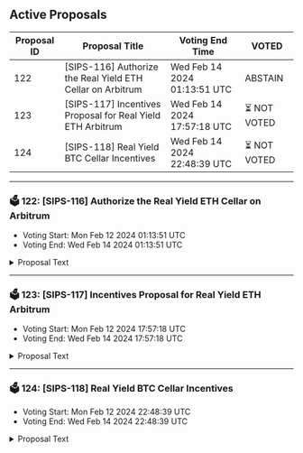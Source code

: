 ## Active Proposals

| Proposal ID | Proposal Title | Voting End Time | VOTED |
|-------------|----------------|-----------------|-------|
| 122 | [SIPS-116] Authorize the Real Yield ETH Cellar on Arbitrum | Wed Feb 14 2024 01:13:51 UTC | ABSTAIN |
| 123 | [SIPS-117] Incentives Proposal for Real Yield ETH Arbitrum | Wed Feb 14 2024 17:57:18 UTC | ⏳ NOT VOTED |
| 124 | [SIPS-118] Real Yield BTC Cellar Incentives | Wed Feb 14 2024 22:48:39 UTC | ⏳ NOT VOTED |

---

### 🗳 122: [SIPS-116] Authorize the Real Yield ETH Cellar on Arbitrum
- Voting Start: Mon Feb 12 2024 01:13:51 UTC
- Voting End: Wed Feb 14 2024 01:13:51 UTC

<details>
<summary>Proposal Text</summary>
 
This proposal is for the authorization of the Real Yield ETH Arbitrum Cellar. The strategy for the cellar is provided by Seven Seas Capital.nnThe goals of the strategy are to provide best-in-class organic ETH yields on Arbitrum. More information about the strategy, including strategy description can be found in the original forum post:nnhttps://community.sommelier.finance/t/sips-116-upcoming-arbitrum-real-yield-eth-proposal/1262nnIf approved, the chain will accept signed function calls submitted to the cellar contract from the strategy provider.nn-------------------------------------------------------------------nnName: Real Yield ETHnnCellar share token: RYETHnnPlatform fee: 1% (0.85% for strategy provider + 0.15% for protocol)nnPerformance fee: 20% (17% for strategy provider + 3% for protocol)nnStrategy providers: Seven Seas CapitalnnCellar address: 0xC47bB288178Ea40bF520a91826a3DEE9e0DbFA4CnnArbscan: https://arbiscan.io/address/0xC47bB288178Ea40bF520a91826a3DEE9e0DbFA4CnnSource: https://github.com/PeggyJV/cellar-contracts/blob/main/src/base/Cellar.solnnAudits (Macro): https://0xmacro.com/library/audits/sommelier-15.htmlnn
</details>

---

### 🗳 123: [SIPS-117] Incentives Proposal for Real Yield ETH Arbitrum
- Voting Start: Mon Feb 12 2024 17:57:18 UTC
- Voting End: Wed Feb 14 2024 17:57:18 UTC

<details>
<summary>Proposal Text</summary>
 
This proposal is intended to authorize a one-time transfer of 250,000 SOMM from the community pool to a multisig address, which will forward the funds to the staking contract on Arbitrum to incentivize Real Yield ETH Cellar depositors.nnSee the corresponding forum post for more details: https://community.sommelier.finance/t/sips-117-upcoming-real-yield-eth-arbitrum-deployment-liquidity-mining-incentives-proposal/1263
</details>

---

### 🗳 124: [SIPS-118] Real Yield BTC Cellar Incentives
- Voting Start: Mon Feb 12 2024 22:48:39 UTC
- Voting End: Wed Feb 14 2024 22:48:39 UTC

<details>
<summary>Proposal Text</summary>
 
This proposal is intended to authorize a one-time transfer of 60,000 SOMM from the community pool to the CellarStaking contract, which is used to incentivize Real Yield BTC cellar depositors on Ethereum Mainnet.nnSee the corresponding forum post for more details: https://community.sommelier.finance/t/sips-118-upcoming-real-yield-btc-liquidity-mining-incentives-proposal/1264
</details>
